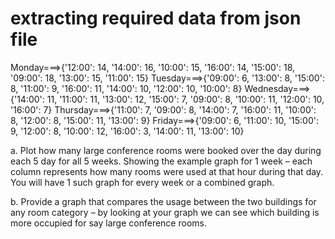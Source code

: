 # extracting required data from json file
Monday===>{'12:00': 14, '14:00': 16, '10:00': 15, '16:00': 14, '15:00': 18, '09:00': 18, '13:00': 15, '11:00': 15}
Tuesday===>{'09:00': 6, '13:00': 8, '15:00': 8, '11:00': 9, '16:00': 11, '14:00': 10, '12:00': 10, '10:00': 8}
Wednesday===>{'14:00': 11, '11:00': 11, '13:00': 12, '15:00': 7, '09:00': 8, '10:00': 11, '12:00': 10, '16:00': 7}
Thursday===>{'11:00': 7, '09:00': 8, '14:00': 7, '16:00': 11, '10:00': 8, '12:00': 8, '15:00': 11, '13:00': 9}
Friday===>{'09:00': 6, '11:00': 10, '15:00': 9, '12:00': 8, '10:00': 12, '16:00': 3, '14:00': 11, '13:00': 10}




a.	Plot how many large conference rooms were booked over the day during each 5 day for all 5 weeks. Showing the example graph for 1 week – each column represents how many rooms were used at that hour during that day. You will have 1 such graph for every week or a combined graph.
 
b.	Provide a graph that compares the usage between the two buildings for any room category – by looking at your graph we can see which building is more occupied for say large conference rooms.
